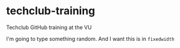 # techclub-training
Techclub GitHub training at the VU

I'm going to type something random. And I want this is in `fixedwidth`
